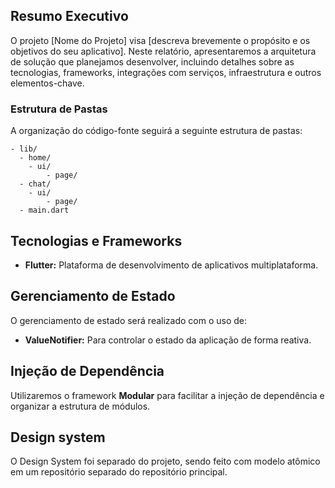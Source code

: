 ## Resumo Executivo

O projeto [Nome do Projeto] visa [descreva brevemente o propósito e os objetivos do seu aplicativo]. Neste relatório, apresentaremos a arquitetura de solução que planejamos desenvolver, incluindo detalhes sobre as tecnologias, frameworks, integrações com serviços, infraestrutura e outros elementos-chave.

### Estrutura de Pastas

A organização do código-fonte seguirá a seguinte estrutura de pastas:

```
- lib/
  - home/
    - ui/
        - page/
  - chat/
    - ui/
        - page/
  - main.dart
```

## Tecnologias e Frameworks

- **Flutter:** Plataforma de desenvolvimento de aplicativos multiplataforma.

## Gerenciamento de Estado

O gerenciamento de estado será realizado com o uso de:

- **ValueNotifier:** Para controlar o estado da aplicação de forma reativa.

## Injeção de Dependência

Utilizaremos o framework **Modular** para facilitar a injeção de dependência e organizar a estrutura de módulos.

## Design system

O Design System foi separado do projeto, sendo feito com modelo atômico em um repositório separado do repositório principal.

